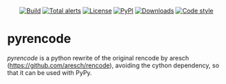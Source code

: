 <p align="center">
<a href="https://github.com/spapanik/pyrencode/actions/workflows/build.yml"><img alt="Build" src="https://github.com/spapanik/pyrencode/actions/workflows/build.yml/badge.svg"></a>
<a href="https://lgtm.com/projects/g/spapanik/pyrencode/alerts/"><img alt="Total alerts" src="https://img.shields.io/lgtm/alerts/g/spapanik/pyrencode.svg"/></a>
<a href="https://github.com/spapanik/pyrencode/blob/master/LICENSE.txt"><img alt="License" src="https://img.shields.io/github/license/spapanik/pyrencode"></a>
<a href="https://pypi.org/project/pyrencode"><img alt="PyPI" src="https://img.shields.io/pypi/v/pyrencode"></a>
<a href="https://pepy.tech/project/pyrencode"><img alt="Downloads" src="https://pepy.tech/badge/pyrencode"></a>
<a href="https://github.com/psf/black"><img alt="Code style" src="https://img.shields.io/badge/code%20style-black-000000.svg"></a>
</p>

# pyrencode

_pyrencode_ is a python rewrite of the original rencode by aresch (https://github.com/aresch/rencode), avoiding  the cython dependency, so that it can be used with PyPy.
